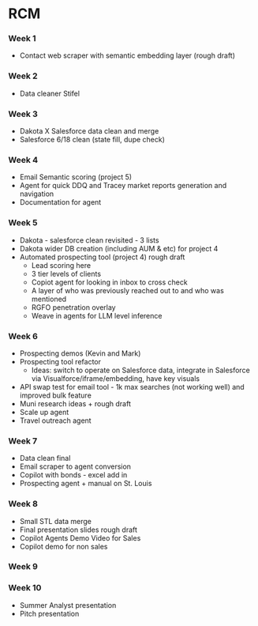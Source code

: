 # RCM 

### Week 1
- Contact web scraper with semantic embedding layer (rough draft)

### Week 2
- Data cleaner Stifel

### Week 3
- Dakota X Salesforce data clean and merge
- Salesforce 6/18 clean (state fill, dupe check)

### Week 4
- Email Semantic scoring (project 5)
- Agent for quick DDQ and Tracey market reports generation and navigation
- Documentation for agent

### Week 5
- Dakota - salesforce clean revisited - 3 lists
- Dakota wider DB creation (including AUM & etc) for project 4
- Automated prospecting tool (project 4) rough draft
     - Lead scoring here
     - 3 tier levels of clients
     - Copiot agent for looking in inbox to cross check
     - A layer of who was previously reached out to and who was mentioned
     - RGFO penetration overlay
     - Weave in agents for LLM level inference

### Week 6
- Prospecting demos (Kevin and Mark)
- Prospecting tool refactor
     - Ideas: switch to operate on Salesforce data, integrate in Salesforce via Visualforce/iframe/embedding, have key visuals
- API swap test for email tool - 1k max searches (not working well) and improved bulk feature
- Muni research ideas + rough draft
- Scale up agent 
- Travel outreach agent

### Week 7
- Data clean final
- Email scraper to agent conversion
- Copilot with bonds - excel add in
- Prospecting agent + manual on St. Louis

### Week 8
- Small STL data merge
- Final presentation slides rough draft
- Copilot Agents Demo Video for Sales
- Copilot demo for non sales

### Week 9


### Week 10
- Summer Analyst presentation
- Pitch presentation
